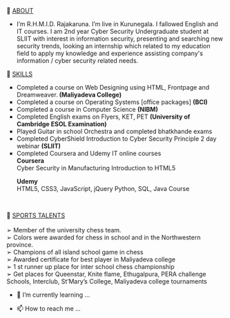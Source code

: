 👋 <u>ABOUT</u>
- I’m R.H.M.I.D. Rajakaruna. I’m live in Kurunegala. I fallowed English and IT courses. I am 2nd year Cyber Security Undergraduate student at SLIIT with interest in information security, presenting and searching new security trends, looking an internship which related to my education field to apply my knowledge and experience assisting company's information / cyber security related needs.

👀  <u>SKILLS</u>

<ul type="square">
    <li> Completed a course on Web Designing using HTML, Frontpage and Dreamweaver.<b> (Maliyadeva College)</b></li>
    <li> Completed a course on Operating Systems [office packages] <b>(BCI)</b></li>
    <li> Completed a course in Computer Science <b>(NIBM)</b></li>
    <li> Completed English exams on Flyers, KET, PET <b>(University of Cambridge ESOL Examination)</b></li>
    <li> Played Guitar in school Orchestra and completed bhatkhande exams</li>
    <li> Completed CyberShield Introduction to Cyber Security Principle 2 day webinar <b>(SLIIT)</b></li>
    <li> Completed Coursera and Udemy IT online courses</li>
    <b> Coursera </b><br>
Cyber Security in Manufacturing
Introduction to HTML5

<b>Udemy</b><br>
HTML5, CSS3, JavaScript, jQuery
Python, SQL, Java Course
</ul> <br>

💞️ <u>SPORTS TALENTS </u><br> <br>
➢ Member of the university chess team. <br>
➢ Colors were awarded for chess in school and in the Northwestern 
province. <br>
➢ Champions of all island school game in chess <br>
➢ Awarded certificate for best player in Maliyadeva college <br>
➢ 1
st runner up place for inter school chess championship <br>
➢ Get places for Queenstar, Knite flame, Ethugalpura, PERA challenge 
Schools, Interclub, St’Mary’s College, Maliyadeva college 
tournaments <br>



- 🌱 I’m currently learning ...

- 📫 How to reach me ...

<!---
ImeshDilshan/ImeshDilshan is a ✨ special ✨ repository because its `README.md` (this file) appears on your GitHub profile.
You can click the Preview link to take a look at your changes.
--->
